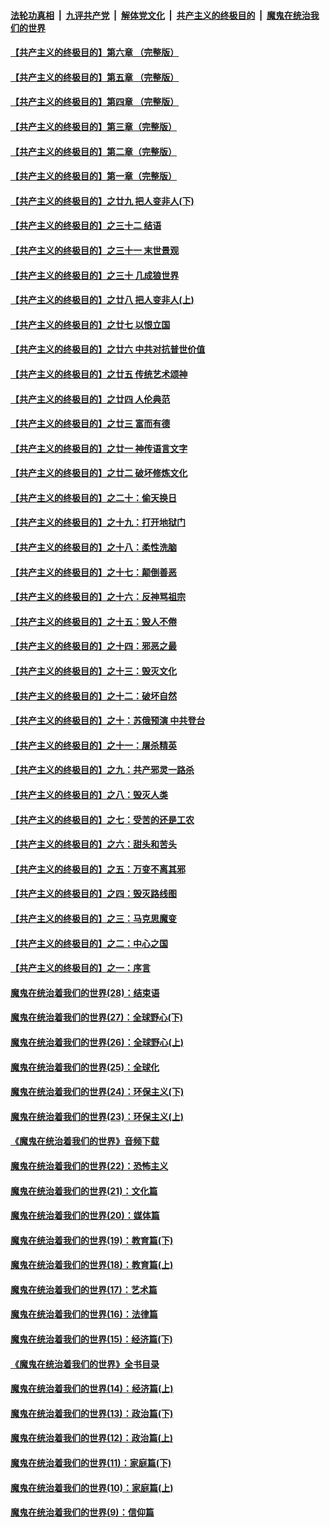 ####  [法轮功真相](../../../../basic/blob/master/README.md?t=06061801) &nbsp;|&nbsp; [九评共产党](../../../../9ping.md/blob/master/README.md?t=06061801) &nbsp;|&nbsp; [解体党文化](../../../../jtdwh.md/blob/master/README.md?t=06061801)  &nbsp;|&nbsp; [共产主义的终极目的](../../../../gczydzjmd.md/blob/master/README.md?t=06061801) &nbsp;|&nbsp; [魔鬼在统治我们的世界](../../../../mgztzwmdsj.md/blob/master/README.md?t=06061801) 

#### [【共产主义的终极目的】第六章 （完整版）](../pages/nsc422/n11428913.md?t=06061801) 

#### [【共产主义的终极目的】第五章 （完整版）](../pages/nsc422/n11428912.md?t=06061801) 

#### [【共产主义的终极目的】第四章 （完整版）](../pages/nsc422/n11428907.md?t=06061801) 

#### [【共产主义的终极目的】第三章（完整版）](../pages/nsc422/n11428848.md?t=06061801) 

#### [【共产主义的终极目的】第二章（完整版）](../pages/nsc422/n11428831.md?t=06061801) 

#### [【共产主义的终极目的】第一章（完整版）](../pages/nsc422/n11417651.md?t=06061801) 

#### [【共产主义的终极目的】之廿九 把人变非人(下)](../pages/nsc422/n11344140.md?t=06061801) 

#### [【共产主义的终极目的】之三十二 结语](../pages/nsc422/n11360535.md?t=06061801) 

#### [【共产主义的终极目的】之三十一 末世景观](../pages/nsc422/n11351129.md?t=06061801) 

#### [【共产主义的终极目的】之三十 几成狼世界](../pages/nsc422/n11348280.md?t=06061801) 

#### [【共产主义的终极目的】之廿八 把人变非人(上)](../pages/nsc422/n11340492.md?t=06061801) 

#### [【共产主义的终极目的】之廿七 以恨立国](../pages/nsc422/n11336944.md?t=06061801) 

#### [【共产主义的终极目的】之廿六 中共对抗普世价值](../pages/nsc422/n11324785.md?t=06061801) 

#### [【共产主义的终极目的】之廿五 传统艺术颂神](../pages/nsc422/n11296396.md?t=06061801) 

#### [【共产主义的终极目的】之廿四 人伦典范](../pages/nsc422/n11296397.md?t=06061801) 

#### [【共产主义的终极目的】之廿三 富而有德](../pages/nsc422/n11283598.md?t=06061801) 

#### [【共产主义的终极目的】之廿一 神传语言文字](../pages/nsc422/n11263265.md?t=06061801) 

#### [【共产主义的终极目的】之廿二 破坏修炼文化](../pages/nsc422/n11245728.md?t=06061801) 

#### [【共产主义的终极目的】之二十：偷天换日](../pages/nsc422/n11238846.md?t=06061801) 

#### [【共产主义的终极目的】之十九：打开地狱门](../pages/nsc422/n11206376.md?t=06061801) 

#### [【共产主义的终极目的】之十八：柔性洗脑](../pages/nsc422/n11199994.md?t=06061801) 

#### [【共产主义的终极目的】之十七：颠倒善恶](../pages/nsc422/n11179782.md?t=06061801) 

#### [【共产主义的终极目的】之十六：反神骂祖宗](../pages/nsc422/n11166798.md?t=06061801) 

#### [【共产主义的终极目的】之十五：毁人不倦](../pages/nsc422/n11166792.md?t=06061801) 

#### [【共产主义的终极目的】之十四：邪恶之最](../pages/nsc422/n11150249.md?t=06061801) 

#### [【共产主义的终极目的】之十三：毁灭文化](../pages/nsc422/n11135227.md?t=06061801) 

#### [【共产主义的终极目的】之十二：破坏自然](../pages/nsc422/n11135214.md?t=06061801) 

#### [【共产主义的终极目的】之十：苏俄预演 中共登台](../pages/nsc422/n11118424.md?t=06061801) 

#### [【共产主义的终极目的】之十一：屠杀精英](../pages/nsc422/n11118442.md?t=06061801) 

#### [【共产主义的终极目的】之九：共产邪灵一路杀](../pages/nsc422/n11114139.md?t=06061801) 

#### [【共产主义的终极目的】之八：毁灭人类](../pages/nsc422/n11108503.md?t=06061801) 

#### [【共产主义的终极目的】之七：受苦的还是工农](../pages/nsc422/n11101809.md?t=06061801) 

#### [【共产主义的终极目的】之六：甜头和苦头](../pages/nsc422/n11096971.md?t=06061801) 

#### [【共产主义的终极目的】之五：万变不离其邪](../pages/nsc422/n11091285.md?t=06061801) 

#### [【共产主义的终极目的】之四：毁灭路线图](../pages/nsc422/n11086284.md?t=06061801) 

#### [【共产主义的终极目的】之三：马克思魔变](../pages/nsc422/n11061941.md?t=06061801) 

#### [【共产主义的终极目的】之二：中心之国](../pages/nsc422/n11047728.md?t=06061801) 

#### [【共产主义的终极目的】之一：序言](../pages/nsc422/n11086077.md?t=06061801) 

#### [魔鬼在统治着我们的世界(28)：结束语](../pages/nsc422/n10936246.md?t=06061801) 

#### [魔鬼在统治着我们的世界(27)：全球野心(下)](../pages/nsc422/n10928319.md?t=06061801) 

#### [魔鬼在统治着我们的世界(26)：全球野心(上)](../pages/nsc422/n10900318.md?t=06061801) 

#### [魔鬼在统治着我们的世界(25)：全球化](../pages/nsc422/n10788205.md?t=06061801) 

#### [魔鬼在统治着我们的世界(24)：环保主义(下)](../pages/nsc422/n10695307.md?t=06061801) 

#### [魔鬼在统治着我们的世界(23)：环保主义(上)](../pages/nsc422/n10688613.md?t=06061801) 

#### [《魔鬼在统治着我们的世界》音频下载](../pages/nsc422/n10635553.md?t=06061801) 

#### [魔鬼在统治着我们的世界(22)：恐怖主义](../pages/nsc422/n10614727.md?t=06061801) 

#### [魔鬼在统治着我们的世界(21)：文化篇](../pages/nsc422/n10597706.md?t=06061801) 

#### [魔鬼在统治着我们的世界(20)：媒体篇](../pages/nsc422/n10586579.md?t=06061801) 

#### [魔鬼在统治着我们的世界(19)：教育篇(下)](../pages/nsc422/n10564808.md?t=06061801) 

#### [魔鬼在统治着我们的世界(18)：教育篇(上)](../pages/nsc422/n10526970.md?t=06061801) 

#### [魔鬼在统治着我们的世界(17)：艺术篇](../pages/nsc422/n10499093.md?t=06061801) 

#### [魔鬼在统治着我们的世界(16)：法律篇](../pages/nsc422/n10485969.md?t=06061801) 

#### [魔鬼在统治着我们的世界(15)：经济篇(下)](../pages/nsc422/n10469975.md?t=06061801) 

#### [《魔鬼在统治着我们的世界》全书目录](../pages/nsc422/n10464261.md?t=06061801) 

#### [魔鬼在统治着我们的世界(14)：经济篇(上)](../pages/nsc422/n10457370.md?t=06061801) 

#### [魔鬼在统治着我们的世界(13)：政治篇(下)](../pages/nsc422/n10448270.md?t=06061801) 

#### [魔鬼在统治着我们的世界(12)：政治篇(上)](../pages/nsc422/n10444576.md?t=06061801) 

#### [魔鬼在统治着我们的世界(11)：家庭篇(下)](../pages/nsc422/n10440961.md?t=06061801) 

#### [魔鬼在统治着我们的世界(10)：家庭篇(上)](../pages/nsc422/n10435448.md?t=06061801) 

#### [魔鬼在统治着我们的世界(9)：信仰篇](../pages/nsc422/n10432159.md?t=06061801) 

